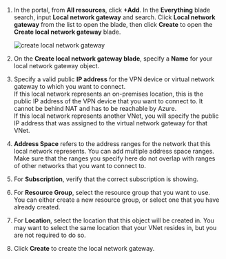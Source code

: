 1. In the portal, from **All resources**, click **+Add**. In the **Everything** blade search, input **Local network gateway** and search. Click **Local network gateway** from the list to open the blade, then click **Create** to open the **Create local network gateway** blade.

	![create local network gateway](./media/vpn-gateway-add-lng-rm-portal-include/addlng250.png)

2. On the **Create local network gateway blade**, specify a **Name** for your local network gateway object.
 
3. Specify a valid public **IP address** for the VPN device or virtual network gateway to which you want to connect.<br>If this local network represents an on-premises location, this is the public IP address of the VPN device that you want to connect to. It cannot be behind NAT and has to be reachable by Azure.<br>If this local network represents another VNet, you will specify the public IP address that was assigned to the virtual network gateway for that VNet.<br>

4. **Address Space** refers to the address ranges for the network that this local network represents. You can add multiple address space ranges. Make sure that the ranges you specify here do not overlap with ranges of other networks that you want to connect to.
 
5. For **Subscription**, verify that the correct subscription is showing.

6. For **Resource Group**, select the resource group that you want to use. You can either create a new resource group, or select one that you have already created.

7. For **Location**, select the location that this object will be created in. You may want to select the same location that your VNet resides in, but you are not required to do so.

8. Click **Create** to create the local network gateway.
